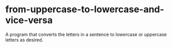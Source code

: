 # from-uppercase-to-lowercase-and-vice-versa
A program that converts the letters in a sentence to lowercase or uppercase letters as desired.

